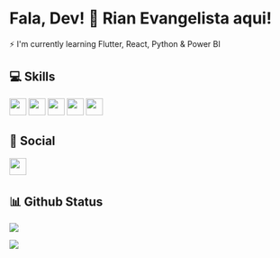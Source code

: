<h1>Fala, Dev! 👋 Rian Evangelista aqui!</h1>

<p>⚡ I'm currently learning Flutter, React, Python & Power BI</p>

<h2> 💻 Skills </h2>
<p>
<img src="https://img.shields.io/badge/javascript-%23323330.svg?style=for-the-badge&logo=javascript&logoColor=%23F7DF1E" style="margin-bottom: 4px;" height="30px">
<img src="https://img.shields.io/badge/Flutter-%2302569B.svg?style=for-the-badge&logo=Flutter&logoColor=white" style="margin-bottom: 4px;" height="30px">
<img src="https://img.shields.io/badge/dart-%230175C2.svg?style=for-the-badge&logo=dart&logoColor=white" style="margin-bottom: 4px;" height="30px">
<img src="https://img.shields.io/badge/html5-%23E34F26.svg?style=for-the-badge&logo=html5&logoColor=white" style="margin-bottom: 4px;" height="30px">
<img src="https://img.shields.io/badge/css3-%231572B6.svg?style=for-the-badge&logo=css3&logoColor=white" style="margin-bottom: 4px;" height="30px">
</p>

<h2> 👥 Social </h2>
<p>
<a href="https://www.linkedin.com/in/rianevangelista/"><img src="https://img.shields.io/badge/linkedin-%230077B5.svg?style=for-the-badge&logo=linkedin&logoColor=white" style="margin-bottom: 4px;" height="30px" target="_blank"></a>
</p>

<h2> 📊 Github Status </h2>

<p><img src="https://github-readme-stats.vercel.app/api/top-langs/?username=rianevangelista&layout=compact"><p>

<p><img src="https://github-readme-streak-stats.herokuapp.com/?user=rianevangelista"><p>

<!---
rianevangelista/rianevangelista is a ✨ special ✨ repository because its `README.md` (this file) appears on your GitHub profile.
You can click the Preview link to take a look at your changes.
--->
